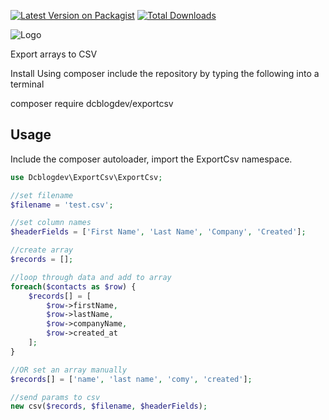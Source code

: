 [![Latest Version on Packagist](https://img.shields.io/packagist/v/dcblogdev/lexportcsv.svg?style=flat-square)](https://packagist.org/packages/dcblogdev/lexportcsv)
[![Total Downloads](https://img.shields.io/packagist/dt/dcblogdev/lexportcsv.svg?style=flat-square)](https://packagist.org/packages/dcblogdev/lexportcsv)

![Logo](https://repository-images.githubusercontent.com/162601250/24fed580-4856-11eb-8677-a058f79714c5)

Export arrays to CSV

Install
Using composer include the repository by typing the following into a terminal

composer require dcblogdev/exportcsv
 
## Usage

Include the composer autoloader, import the ExportCsv namespace.

```php
use Dcblogdev\ExportCsv\ExportCsv;

//set filename
$filename = 'test.csv';

//set column names
$headerFields = ['First Name', 'Last Name', 'Company', 'Created'];

//create array
$records = [];

//loop through data and add to array
foreach($contacts as $row) {
    $records[] = [
        $row->firstName,
        $row->lastName,
        $row->companyName,
        $row->created_at
    ];
}

//OR set an array manually
$records[] = ['name', 'last name', 'comy', 'created'];

//send params to csv
new csv($records, $filename, $headerFields);
```

